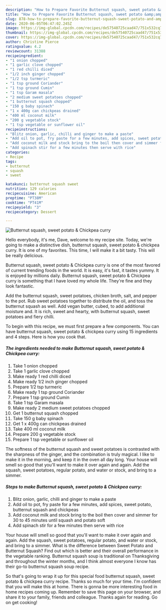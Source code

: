 ```yaml
---
description: "How to Prepare Favorite Butternut squash, sweet potato &amp;amp; Chickpea curry"
title: "How to Prepare Favorite Butternut squash, sweet potato &amp;amp; Chickpea curry"
slug: 878-how-to-prepare-favorite-butternut-squash-sweet-potato-and-amp-chickpea-curry
date: 2020-06-05T06:47:02.245Z
image: https://img-global.cpcdn.com/recipes/de57540725caad47/751x532cq70/butternut-squash-sweet-potato-chickpea-curry-recipe-main-photo.jpg
thumbnail: https://img-global.cpcdn.com/recipes/de57540725caad47/751x532cq70/butternut-squash-sweet-potato-chickpea-curry-recipe-main-photo.jpg
cover: https://img-global.cpcdn.com/recipes/de57540725caad47/751x532cq70/butternut-squash-sweet-potato-chickpea-curry-recipe-main-photo.jpg
author: Christine Pierce
ratingvalue: 4.2
reviewcount: 31388
recipeingredient:
- "1 onion chopped"
- "1 garlic clove chopped"
- "1 red chilli diced"
- "1/2 inch ginger chopped"
- "1/2 tsp turmeric"
- "1 tsp ground Coriander"
- "1 tsp ground Cumin"
- "1 tsp Garam masala"
- "2 medium sweet potatoes chopped"
- "1 butternut squash chopped"
- "150 g baby spinach"
- "1 x 400g can chickpeas drained"
- "400 ml coconut milk"
- "200 g vegetable stock"
- "1 tsp vegetable or sunflower oil"
recipeinstructions:
- "Blitz onion, garlic, chilli and ginger to make a paste"
- "Add oil to pot, fry paste for a few minutes, add spices, sweet potato, butternut squash and chickpeas"
- "Add coconut milk and stock bring to the boil then cover and simmer for 30 to 45 minutes until squash and potato soft"
- "Add spinach stir for a few minutes then serve with rice"
categories:
- Recipe
tags:
- butternut
- squash
- sweet

katakunci: butternut squash sweet 
nutrition: 129 calories
recipecuisine: American
preptime: "PT38M"
cooktime: "PT41M"
recipeyield: "3"
recipecategory: Dessert

---
```



![Butternut squash, sweet potato &amp; Chickpea curry](https://img-global.cpcdn.com/recipes/de57540725caad47/751x532cq70/butternut-squash-sweet-potato-chickpea-curry-recipe-main-photo.jpg)

Hello everybody, it's me, Dave, welcome to my recipe site. Today, we're going to make a distinctive dish, butternut squash, sweet potato &amp; chickpea curry. It is one of my favorites. This time, I will make it a bit tasty. This will be really delicious.

Butternut squash, sweet potato &amp; Chickpea curry is one of the most favored of current trending foods in the world. It is easy, it's fast, it tastes yummy. It is enjoyed by millions daily. Butternut squash, sweet potato &amp; Chickpea curry is something that I have loved my whole life. They're fine and they look fantastic.

Add the butternut squash, sweet potatoes, chicken broth, salt, and pepper to the pot. Rub sweet potatoes together to distribute the oil, and toss the butternut squash as well. Add vegan butter, cubed, to add additional moisture and. It is rich, sweet and hearty, with butternut squash, sweet potatoes and fiery chilli.


To begin with this recipe, we must first prepare a few components. You can have butternut squash, sweet potato &amp; chickpea curry using 15 ingredients and 4 steps. Here is how you cook that.

<!--inarticleads1-->

##### The ingredients needed to make Butternut squash, sweet potato &amp; Chickpea curry:

1. Take 1 onion chopped
1. Take 1 garlic clove chopped
1. Make ready 1 red chilli diced
1. Make ready 1/2 inch ginger chopped
1. Prepare 1/2 tsp turmeric
1. Make ready 1 tsp ground Coriander
1. Prepare 1 tsp ground Cumin
1. Take 1 tsp Garam masala
1. Make ready 2 medium sweet potatoes chopped
1. Get 1 butternut squash chopped
1. Take 150 g baby spinach
1. Get 1 x 400g can chickpeas drained
1. Take 400 ml coconut milk
1. Prepare 200 g vegetable stock
1. Prepare 1 tsp vegetable or sunflower oil


The softness of the butternut squash and sweet potatoes is contrasted with the sharpness of the ginger, and the combination is truly magical. I like to make it in the morning, and keep it in the oven all day long. Your house will smell so good that you&#39;ll want to make it over again and again. Add the squash, sweet potatoes, regular potato, and water or stock, and bring to a simmer. 

<!--inarticleads2-->

##### Steps to make Butternut squash, sweet potato &amp; Chickpea curry:

1. Blitz onion, garlic, chilli and ginger to make a paste
1. Add oil to pot, fry paste for a few minutes, add spices, sweet potato, butternut squash and chickpeas
1. Add coconut milk and stock bring to the boil then cover and simmer for 30 to 45 minutes until squash and potato soft
1. Add spinach stir for a few minutes then serve with rice


Your house will smell so good that you&#39;ll want to make it over again and again. Add the squash, sweet potatoes, regular potato, and water or stock, and bring to a simmer. What is the difference between Sweet Potato and Butternut Squash? Find out which is better and their overall performance in the vegetable ranking. Butternut squash soup is traditional on Thanksgiving and throughout the winter months, and I think almost everyone I know has their go-to butternut squash soup recipe. 

So that's going to wrap it up for this special food butternut squash, sweet potato &amp; chickpea curry recipe. Thanks so much for your time. I'm confident that you will make this at home. There is gonna be more interesting food in home recipes coming up. Remember to save this page on your browser, and share it to your family, friends and colleague. Thanks again for reading. Go on get cooking!

